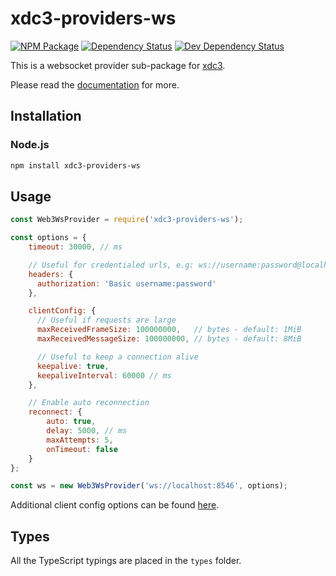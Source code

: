 # xdc3-providers-ws

[![NPM Package][npm-image]][npm-url] [![Dependency Status][deps-image]][deps-url] [![Dev Dependency Status][deps-dev-image]][deps-dev-url]

This is a websocket provider sub-package for [xdc3][repo].  

Please read the [documentation][docs] for more.

## Installation

### Node.js

```bash
npm install xdc3-providers-ws
```

## Usage

```js
const Web3WsProvider = require('xdc3-providers-ws');

const options = {
    timeout: 30000, // ms

    // Useful for credentialed urls, e.g: ws://username:password@localhost:8546
    headers: {
      authorization: 'Basic username:password'
    },

    clientConfig: {
      // Useful if requests are large
      maxReceivedFrameSize: 100000000,   // bytes - default: 1MiB
      maxReceivedMessageSize: 100000000, // bytes - default: 8MiB

      // Useful to keep a connection alive
      keepalive: true,
      keepaliveInterval: 60000 // ms
    },

    // Enable auto reconnection
    reconnect: {
        auto: true,
        delay: 5000, // ms
        maxAttempts: 5,
        onTimeout: false
    }
};

const ws = new Web3WsProvider('ws://localhost:8546', options);
```

Additional client config options can be found [here](https://github.com/theturtle32/WebSocket-Node/blob/v1.0.31/docs/WebSocketClient.md#client-config-options).

## Types

All the TypeScript typings are placed in the `types` folder.

[docs]: http://web3js.readthedocs.io/en/1.0/
[repo]: https://github.com/XinFinOrg/XDC3
[npm-image]: https://img.shields.io/npm/v/web3-providers-ws.svg
[npm-url]: https://npmjs.org/package/web3-providers-ws
[deps-image]: https://david-dm.org/XinFinOrg/XDC3/1.x/status.svg?path=packages/web3-providers-ws
[deps-url]: https://david-dm.org/XinFinOrg/XDC3/1.x?path=packages/web3-providers-ws
[deps-dev-image]: https://david-dm.org/XinFinOrg/XDC3/1.x/dev-status.svg?path=packages/web3-providers-ws
[deps-dev-url]: https://david-dm.org/XinFinOrg/XDC3/1.x?type=dev&path=packages/web3-providers-ws
